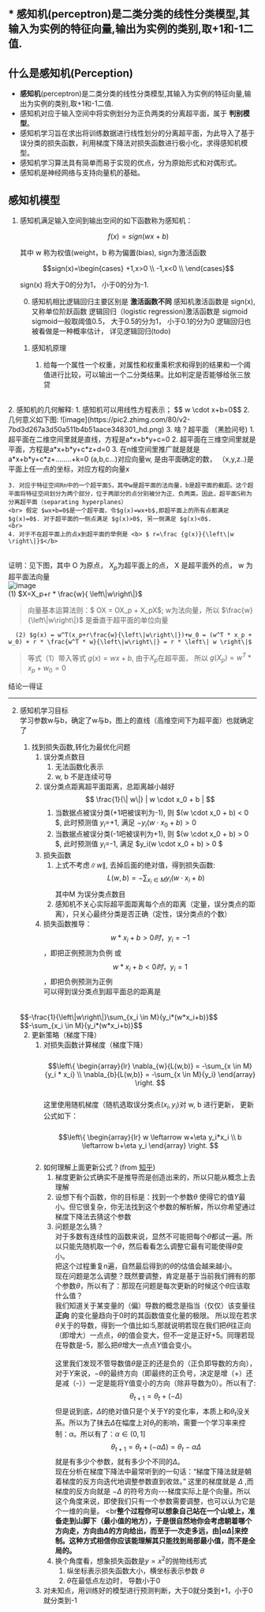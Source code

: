 ## * <b>感知机</b>(perceptron)是二类分类的线性分类模型,其输入为实例的特征向量,输出为实例的类别,取+1和-1二值.
## 什么是感知机(Perception)
* <b>感知机</b>(perceptron)是二类分类的线性分类模型,其输入为实例的特征向量,输出为实例的类别,取+1和-1二值.
* 感知机对应于输入空间中将实例划分为正负两类的分离超平面，属于 <b>判别模型</b>。
* 感知机学习旨在求出将训练数据进行线性划分的分离超平面，为此导入了基于误分类的损失函数，利用梯度下降法对损失函数进行极小化，求得感知机模型。
* 感知机学习算法具有简单而易于实现的优点，分为原始形式和对偶形式。
* 感知机是神经网络与支持向量机的基础。

## 感知机模型
1. 感知机满足输入空间到输出空间的如下函数称为感知机：

    $$f(x)=sign(wx+b)$$
    
   其中 w 称为权值(weight，b 称为偏置(bias), sign为激活函数

    $$sign(x)=\begin{cases} +1,x>0 \\ -1,x<0 \\ \end{cases}$$
    
   sign(x) 将大于0的分为1， 小于0的分为-1.
   
    0. 感知机相比逻辑回归主要区别是 <b>激活函数不同</b>
        感知机激活函数是 sign(x),又称单位阶跃函数
        逻辑回归（logistic regression)激活函数是 sigmoid
        sigmoid一般取阈值0.5， 大于0.5的分为1， 小于0.1的分为0
        逻辑回归也被看做是一种概率估计， 详见逻辑回归(todo)
    
    1. 感知机原理
        1. 给每一个属性一个权重，对属性和权重乘积求和得到的结果和一个阈值进行比较，可以输出一个二分类结果。比如判定是否能够给张三放贷
<br>
    2. 感知机的几何解释:
        1. 感知机可以用线性方程表示；
        $$ w \cdot x+b=0$$
        2. 几何意义如下图:
        ![image](https://pic2.zhimg.com/80/v2-7bd3d267a3d50a511b4b51aace348301_hd.png)
        3. 啥？超平面 （黑脸问号)
            1. 超平面在二维空间里就是直线，方程是a*x+b*y+c=0
            2. 超平面在三维空间里就是平面，方程是a*x+b*y+c*z+d=0
            3. 在n维空间里推广就是就是a*x+b*y+c*z+........+k=0
               (a,b,c...)对应向量w, 是由平面确定的数，
              （x,y,z..)是平面上任一点的坐标，对应方程的向量x
<br>

    3. 对应于特征空间Rn中的一个超平面S，其中w是超平面的法向量，b是超平面的截距。这个超平面将特征空间划分为两个部分，位于两部分的点分别被分为正、负两类。因此，超平面S称为分离超平面（separating hyperplanes）
    <br> 假定 $wx+b=0$是一个超平面，令$g(x)=wx+b$,即超平面上的所有点都满足$g(x)=0$. 对于超平面的一侧点满足 $g(x)>0$, 另一侧满足 $g(x)<0$.
    <br>
    4. 对于不在超平面上的点x到超平面的举例是 <b> $ r=\frac {g(x)}{\left\|w \right\|}$</b>
  <br> 证明：见下图，其中 O 为原点， $X_p$为超平面上的点， X 是超平面外的点， w 为超平面法向量
  <br>![image](https://img-blog.csdn.net/20171015173343056?watermark/2/text/aHR0cDovL2Jsb2cuY3Nkbi5uZXQvSmFzdGVyX3dpc2RvbQ==/font/5a6L5L2T/fontsize/400/fill/I0JBQkFCMA==/dissolve/70/gravity/Center)
  <br> (1) $X=X_p+r * \frac{w}{ \left\|w\right\|}$
   >向量基本运算法则：$ OX = OX_p + X_pX$; w为法向量，所以 $\frac{w}{\left\|w\right\|}$ 是垂直于超平面的单位向量
      
      (2) $g(x) = w^T(x_p+r\frac{w}{\left\|w\right\|})+w_0 = (w^T * x_p + w_0) + r * \frac{w^T * w}{\left\|w\right\|} = r * \left\| w \right\|$
   >等式（1）带入等式 $g(x)=wx+b$, 由于$X_p$在超平面， 所以 $g(X_p) = w^T * x_p + w_0 = 0$
  
  结论一得证
  
---
2. 感知机学习目标
    <br>学习参数w与b，确定了w与b，图上的直线（高维空间下为超平面）也就确定了
    1. 找到损失函数,转化为最优化问题
        1. 误分类点数目
            1. 无法函数化表示
            2. w, b 不是连续可导
        2. 误分类点距离超平面距离，总距离越小越好
            $$ \frac{1}{\| w\|} | w \cdot x_0 + b | $$
            1. 当数据点被误分类(+1吧被误判为-1), 则 $(w \cdot x_0 + b) < 0 $, 此时预测值 $y_i$=+1, 满足 $-y_i(w \cdot x_0 + b) > 0$
            2. 当数据点被误分类(-1吧被误判为+1), 则 $(w \cdot x_0 + b) > 0 $, 此时预测值 $y_i$=-1, 满足 $y_i(w \cdot x_0 + b) > 0 $
        3. 损失函数
            1. 上式不考虑$\|w\|$, 去掉后面的绝对值，得到损失函数:
            $$ L(w,b) = -\sum_{x_i\in M}{y_i(w \cdot x_i + b)} $$
            其中M 为误分类点数目
            2. 感知机不关心实际超平面距离每个点的距离（定量，误分类点的距离），只关心最终分类是否正确（定性，误分类点的个数）
        4. 损失函数推导：
      <br> $$w*x_i+b>0时， y_i=-1$$，即把正例预测为负例 或
      <br> $$w*x_i+b<0时， y_i=1$$，即把负例预测为正例
      <br> 可以得到误分类点到超平面总的距离是
      <br>
      <br>$$-\frac{1}{\left\|w\right\|}\sum_{x_i \in M}{y_i*(w*x_i+b)}$$
     <br> $$-\sum_{x_i \in M}{y_i*(w*x_i+b)}$$

    2. 更新策略（梯度下降）
        1. 对损失函数计算梯度（梯度下降）
  <br><br>$$\left\{ \begin{array}{lr} \nabla_{w}{L(w,b)} = -\sum_{x \in M}{y_i * x_i} \\ \nabla_{b}{L(w,b)} = -\sum_{x \in M}{y_i} \end{array} \right. $$<br>
  这里使用随机梯度（随机选取误分类点$(x_i, y_i)$对 w, b 进行更新， 更新公式如下：
  <br><br>$$\left\{ \begin{array}{lr} w \leftarrow w+\eta y_i*x_i \\ b \leftarrow b+\eta y_i  \end{array} \right. $$<br>
        2. 如何理解上面更新公式？(from [知乎](https://www.zhihu.com/question/57747902))
            1. 梯度更新公式确实不是推导而是创造出来的，所以只能从概念上去理解
            2. 设想下有个函数，你的目标是：找到一个参数$\theta$ 使得它的值$Y$最小。但它很复杂，你无法找到这个参数的解析解，所以你希望通过梯度下降法去猜这个参数
            3. 问题是怎么猜？
            <br>对于多数有连续性的函数来说，显然不可能把每个$\theta$都试一遍。所以只能先随机取一个$\theta$，然后看看怎么调整它最有可能使得$\theta$变小。
            <br>把这个过程重复n遍，自然最后得到的$\theta$的估值会越来越小。
            <br>现在问题是怎么调整？既然要调整，肯定是基于当前我们拥有的那个参数$\theta$，所以有了：那现在问题是每次更新的时候这个$\theta$应该取什么值？
            <br>我们知道关于某变量的（偏）导数的概念是指当（仅仅）该变量往 <b>正向</b> 的变化量趋向于0时的其函数值变化量的极限。 所以现在若求$\theta$关于的导数，得到一个值比如:5,那就说明若现在我们把$\theta$往正向（即增大）一点点，$\theta$的值会变大，但不一定是正好+5。同理若现在导数是-5，那么把$\theta$增大一点点$Y$值会变小。  
            <br>这里我们发现不管导数值$\theta$是正的还是负的（正负即导数的方向），对于$Y$来说，$-\theta$的最终方向（即最终的正负号，决定是增（+）还是减（-））一定是能将Y值变小的方向（除非导数为0）。所以有了:
            $$\theta_{t+1}=\theta_t + (-\Delta)$$
            但是说到底，$\Delta$的绝对值只是个关于Y的变化率，本质上和$\theta_t$没关系。所以为了抹去$\Delta$在幅度上对$\theta_t$的影响，需要一个学习率来控制：$\alpha$。所以有了：$\alpha \in \left(0,1\right]$
            $$\theta_{t+1}=\theta_t + (-\alpha \Delta) =\theta_t -\alpha \Delta$$ 
            就是有多少个参数，就有多少个不同的$\Delta$。
            <br>现在分析在梯度下降法中最常听到的一句话：“梯度下降法就是朝着梯度的反方向迭代地调整参数直到收敛。”   这里的梯度就是 $\Delta$ ,而梯度的反方向就是 $-\Delta$ 的符号方向---梯度实际上是个向量。所以这个角度来说，即使我们只有一个参数需要调整，也可以认为它是个一维的向量。 
            <br<b>整个过程你可以想象自己站在一个山坡上，准备走到山脚下（最小值的地方），于是很自然地你会考虑朝着哪个方向走，方向由$\Delta$的方向给出，而至于一次走多远，由$|\alpha\Delta|$来控制。这种方式相信你应该能理解其只能找到局部最小值，而不是全局的。</b>
            1. 换个角度看，想象损失函数是$y=x^2$的抛物线形式
                1. 纵坐标表示损失函数大小，横坐标表示参数 $\theta$
                2. $\theta$在最低点左边时， 导数小于0
        1. 对未知点，用训练好的模型进行预测判断，大于0就分类到+1，小于0就分类到-1